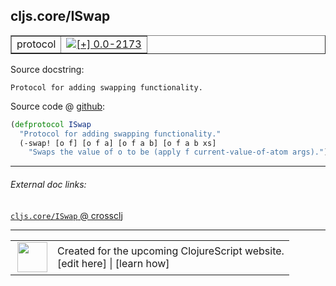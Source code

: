 ## cljs.core/ISwap



 <table border="1">
<tr>
<td>protocol</td>
<td><a href="https://github.com/cljsinfo/cljs-api-docs/tree/0.0-2173"><img valign="middle" alt="[+] 0.0-2173" title="Added in 0.0-2173" src="https://img.shields.io/badge/+-0.0--2173-lightgrey.svg"></a> </td>
</tr>
</table>







Source docstring:

```
Protocol for adding swapping functionality.
```


Source code @ [github](https://github.com/clojure/clojurescript/blob/r3196/src/cljs/cljs/core.cljs#L622-L625):

```clj
(defprotocol ISwap
  "Protocol for adding swapping functionality."
  (-swap! [o f] [o f a] [o f a b] [o f a b xs]
    "Swaps the value of o to be (apply f current-value-of-atom args)."))
```

<!--
Repo - tag - source tree - lines:

 <pre>
clojurescript @ r3196
└── src
    └── cljs
        └── cljs
            └── <ins>[core.cljs:622-625](https://github.com/clojure/clojurescript/blob/r3196/src/cljs/cljs/core.cljs#L622-L625)</ins>
</pre>

-->

---



###### External doc links:

[`cljs.core/ISwap` @ crossclj](http://crossclj.info/fun/cljs.core.cljs/ISwap.html)<br>

---

 <table>
<tr><td>
<img valign="middle" align="right" width="48px" src="http://i.imgur.com/Hi20huC.png">
</td><td>
Created for the upcoming ClojureScript website.<br>
[edit here] | [learn how]
</td></tr></table>

[edit here]:https://github.com/cljsinfo/cljs-api-docs/blob/master/cljsdoc/cljs.core/ISwap.cljsdoc
[learn how]:https://github.com/cljsinfo/cljs-api-docs/wiki/cljsdoc-files

<!--

This information was too distracting to show to readers, but I'll leave it
commented here since it is helpful to:

- pretty-print the data used to generate this document
- and show how to retrieve that data



The API data for this symbol:

```clj
{:ns "cljs.core",
 :name "ISwap",
 :history [["+" "0.0-2173"]],
 :type "protocol",
 :full-name-encode "cljs.core/ISwap",
 :source {:code "(defprotocol ISwap\n  \"Protocol for adding swapping functionality.\"\n  (-swap! [o f] [o f a] [o f a b] [o f a b xs]\n    \"Swaps the value of o to be (apply f current-value-of-atom args).\"))",
          :title "Source code",
          :repo "clojurescript",
          :tag "r3196",
          :filename "src/cljs/cljs/core.cljs",
          :lines [622 625]},
 :methods [{:name "-swap!",
            :signature ["[o f]" "[o f a]" "[o f a b]" "[o f a b xs]"],
            :docstring "Swaps the value of o to be (apply f current-value-of-atom args)."}],
 :full-name "cljs.core/ISwap",
 :docstring "Protocol for adding swapping functionality."}

```

Retrieve the API data for this symbol:

```clj
;; from Clojure REPL
(require '[clojure.edn :as edn])
(-> (slurp "https://raw.githubusercontent.com/cljsinfo/cljs-api-docs/catalog/cljs-api.edn")
    (edn/read-string)
    (get-in [:symbols "cljs.core/ISwap"]))
```

-->
